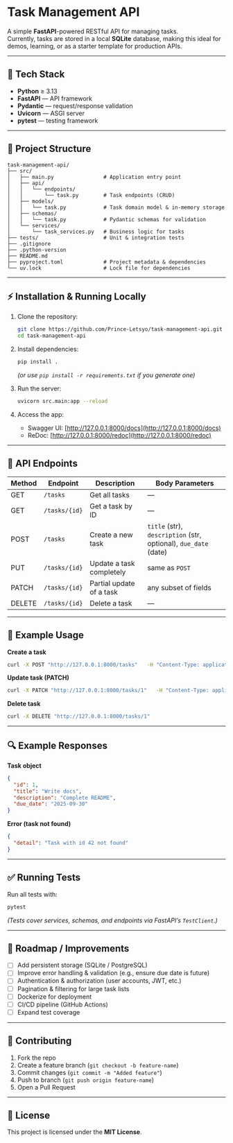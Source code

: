 # Task Management API

A simple **FastAPI**-powered RESTful API for managing tasks.  
Currently, tasks are stored in a local **SQLite** database, making this ideal for demos, learning, or as a starter template for production APIs.

---

## 🚀 Tech Stack

- **Python** ≥ 3.13  
- **FastAPI** — API framework  
- **Pydantic** — request/response validation  
- **Uvicorn** — ASGI server  
- **pytest** — testing framework  

---

## 📂 Project Structure

```
task-management-api/
├── src/
│   ├── main.py                # Application entry point
│   ├── api/
│   │   └── endpoints/
│   │       └── task.py        # Task endpoints (CRUD)
│   ├── models/
│   │   └── task.py            # Task domain model & in-memory storage
│   ├── schemas/
│   │   └── task.py            # Pydantic schemas for validation
│   └── services/
│       └── task_services.py   # Business logic for tasks
├── tests/                     # Unit & integration tests                   
├── .gitignore
├── .python-version
├── README.md
├── pyproject.toml             # Project metadata & dependencies
└── uv.lock                    # Lock file for dependencies
```

---

## ⚡ Installation & Running Locally

1. Clone the repository:
   ```bash
   git clone https://github.com/Prince-Letsyo/task-management-api.git
   cd task-management-api
   ```

2. Install dependencies:
   ```bash
   pip install .
   ```
   *(or use `pip install -r requirements.txt` if you generate one)*

3. Run the server:
   ```bash
   uvicorn src.main:app --reload
   ```

4. Access the app:
   - Swagger UI: [http://127.0.0.1:8000/docs](http://127.0.0.1:8000/docs)
   - ReDoc: [http://127.0.0.1:8000/redoc](http://127.0.0.1:8000/redoc)

---

## 📡 API Endpoints

| Method | Endpoint        | Description              | Body Parameters |
|--------|----------------|--------------------------|----------------|
| GET    | `/tasks`       | Get all tasks            | — |
| GET    | `/tasks/{id}`  | Get a task by ID         | — |
| POST   | `/tasks`       | Create a new task        | `title` (str), `description` (str, optional), `due_date` (date) |
| PUT    | `/tasks/{id}`  | Update a task completely | same as `POST` |
| PATCH  | `/tasks/{id}`  | Partial update of a task | any subset of fields |
| DELETE | `/tasks/{id}`  | Delete a task            | — |

---

## 📝 Example Usage

**Create a task**
```bash
curl -X POST "http://127.0.0.1:8000/tasks"   -H "Content-Type: application/json"   -d '{"title":"Write docs","description":"Complete README","due_date":"2025-09-30"}'
```

**Update task (PATCH)**
```bash
curl -X PATCH "http://127.0.0.1:8000/tasks/1"   -H "Content-Type: application/json"   -d '{"title":"Write detailed docs"}'
```

**Delete task**
```bash
curl -X DELETE "http://127.0.0.1:8000/tasks/1"
```

---

## 🔍 Example Responses

**Task object**
```json
{
  "id": 1,
  "title": "Write docs",
  "description": "Complete README",
  "due_date": "2025-09-30"
}
```

**Error (task not found)**
```json
{
  "detail": "Task with id 42 not found"
}
```

---

## ✅ Running Tests

Run all tests with:
```bash
pytest
```

*(Tests cover services, schemas, and endpoints via FastAPI’s `TestClient`.)*

---

## 📌 Roadmap / Improvements

- [ ] Add persistent storage (SQLite / PostgreSQL)  
- [ ] Improve error handling & validation (e.g., ensure due date is future)  
- [ ] Authentication & authorization (user accounts, JWT, etc.)  
- [ ] Pagination & filtering for large task lists  
- [ ] Dockerize for deployment  
- [ ] CI/CD pipeline (GitHub Actions)  
- [ ] Expand test coverage  

---

## 🤝 Contributing

1. Fork the repo  
2. Create a feature branch (`git checkout -b feature-name`)  
3. Commit changes (`git commit -m "Added feature"`)  
4. Push to branch (`git push origin feature-name`)  
5. Open a Pull Request  

---

## 📜 License

This project is licensed under the **MIT License**.


